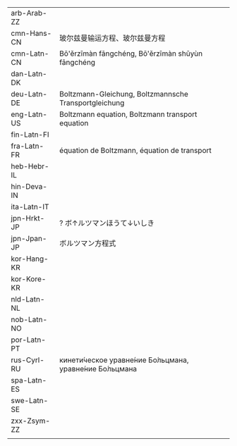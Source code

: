 | | | |
|-|-|-|
| arb-Arab-ZZ |  |  |
| cmn-Hans-CN | 玻尔兹曼输运方程、玻尔兹曼方程 |  |
| cmn-Latn-CN | Bō'ěrzīmàn fāngchéng, Bō'ěrzīmàn shūyùn fāngchéng |  |
| dan-Latn-DK |  |  |
| deu-Latn-DE | Boltzmann-Gleichung, Boltzmannsche Transportgleichung |  |
| eng-Latn-US | Boltzmann equation, Boltzmann transport equation |  |
| fin-Latn-FI |  |  |
| fra-Latn-FR | équation de Boltzmann, équation de transport |  |
| heb-Hebr-IL |  |  |
| hin-Deva-IN |  |  |
| ita-Latn-IT |  |  |
| jpn-Hrkt-JP | ? ボ↑ルツマンほうて↓いしき |  |
| jpn-Jpan-JP | ボルツマン方程式 |  |
| kor-Hang-KR |  |  |
| kor-Kore-KR |  |  |
| nld-Latn-NL |  |  |
| nob-Latn-NO |  |  |
| por-Latn-PT |  |  |
| rus-Cyrl-RU | кинети́ческое уравне́ние Бо́льцмана, уравне́ние Бо́льцмана |  |
| spa-Latn-ES |  |  |
| swe-Latn-SE |  |  |
| zxx-Zsym-ZZ |  |  |
|  |  |  |
